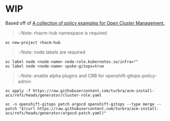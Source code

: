 
# WIP
Based off of [A collection of policy examples for Open Cluster Management.]( https://github.com/open-cluster-management-io/policy-collection/tree/main/policygenerator/policy-sets/community/acs-secure)

> 💡Note: rhacm-hub namespace is required
 ```
oc new-project rhacm-hub
```

> 💡Note: node labels are required
 ```
oc label node <node-name> node-role.kubernetes.io/infra=""
oc label node <node-name> spoke-gitops=true

```

> 💡Note: enable alpha plugins and CRB for openshift-gitops-policy-admin
 ```
oc apply -f https://raw.githubusercontent.com/turbra/acm-install-acs/refs/heads/generator/cluster-role.yaml

oc -n openshift-gitops patch argocd openshift-gitops --type merge --patch "$(curl https://raw.githubusercontent.com/turbra/acm-install-acs/refs/heads/generator/argocd-patch.yaml)"
```

